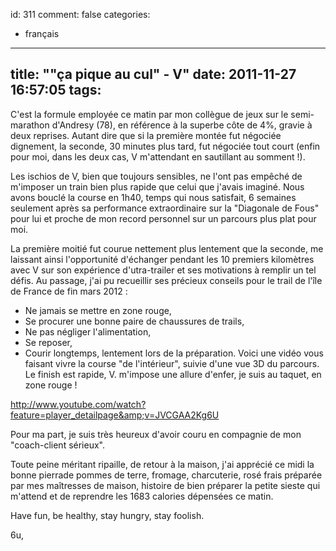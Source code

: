 id: 311
comment: false
categories:
  - français
---
title: ""ça pique au cul" - V"
date: 2011-11-27 16:57:05
tags:
---

C'est la formule employée ce matin par mon collègue de jeux sur le semi-marathon d'Andresy (78), en référence à la superbe côte de 4%, gravie à deux reprises. Autant dire que si la première montée fut négociée dignement, la seconde, 30 minutes plus tard, fut négociée tout court (enfin pour moi, dans les deux cas, V m'attendant en sautillant au somment !).

Les ischios de V, bien que toujours sensibles, ne l'ont pas empêché de m'imposer un train bien plus rapide que celui que j'avais imaginé. Nous avons bouclé la course en 1h40, temps qui nous satisfait, 6 semaines seulement après sa performance extraordinaire sur la "Diagonale de Fous" pour lui et proche de mon record personnel sur un parcours plus plat pour moi.

La première moitié fut courue nettement plus lentement que la seconde, me laissant ainsi l'opportunité d'échanger pendant les 10 premiers kilomètres avec V sur son expérience d'utra-trailer et ses motivations à remplir un tel défis. Au passage, j'ai pu recueillir ses précieux conseils pour le trail de l'île de France de fin mars 2012 :

*   Ne jamais se mettre en zone rouge,
*   Se procurer une bonne paire de chaussures de trails,
*   Ne pas négliger l'alimentation,
*   Se reposer,
*   Courir longtemps, lentement lors de la préparation.
Voici une vidéo vous faisant vivre la course "de l'intérieur", suivie d'une vue 3D du parcours. Le finish est rapide, V. m'impose une allure d'enfer, je suis au taquet, en zone rouge !

http://www.youtube.com/watch?feature=player_detailpage&amp;v=JVCGAA2Kg6U

Pour ma part, je suis très heureux d'avoir couru en compagnie de mon "coach-client sérieux".

Toute peine méritant ripaille, de retour à la maison, j'ai apprécié ce midi la bonne pierrade pommes de terre, fromage, charcuterie, rosé frais préparée par mes maîtresses de maison, histoire de bien préparer la petite sieste qui m'attend et de reprendre les 1683 calories dépensées ce matin.

Have fun, be healthy, stay hungry, stay foolish.

6u,
